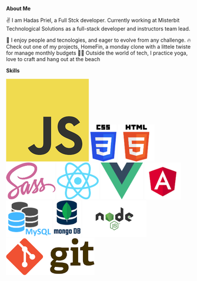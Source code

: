 **About Me**

✌️ I am Hadas Priel, a Full Stck developer.
Currently working at Misterbit Technological Solutions as a full-stack developer and instructors team lead.

👥 I enjoy people and tecnologies, and eager to evolve from any challenge.
🔥 Check out one of my projects, HomeFin, a monday clone with a littele twiste for manage monthly budgets
🧘‍♀️ Outside the world of tech, I practice yoga, love to craft and hang out at the beach


 **Skills**

<img src="./img/js.png"  >
<img src="./img/css.png" style="display: inline-block; height: 100px" > <img src="./img/html.png" height="100" display="inline-block" >
<img src="./img/sass.png" height="100" display="inline-block" >
<img src="./img/react.png" height="100" display="inline-block" >
<img src="./img/vue.png" height="100" display="inline-block" >
<img src="./img/angular.png" height="100" display="inline-block" >
<img src="./img/mysql.png" height="100" display="inline-block" >
<img src="./img/mongodb.png" height="100" display="inline-block" >
<img src="./img/nodejs.png" height="100" display="inline-block" >
<img src="./img/git.png" height="100" display="inline-block" >

<!-- <style>

    img{
        height: 100;
        display: inline-block;
    }
</style> -->
